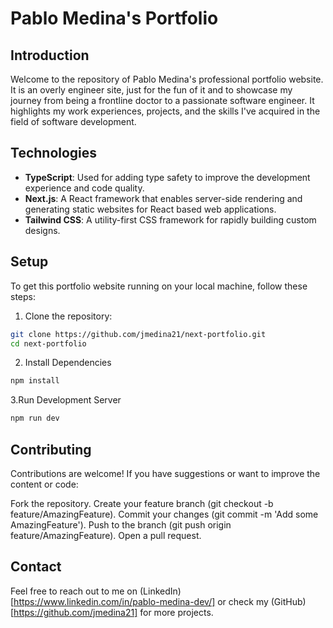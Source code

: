 # Pablo Medina's Portfolio

## Introduction

Welcome to the repository of Pablo Medina's professional portfolio website. It is an overly engineer site, just for the fun of it and to showcase my journey from being a frontline doctor to a passionate software engineer. It highlights my work experiences, projects, and the skills I've acquired in the field of software development.

## Technologies

- **TypeScript**: Used for adding type safety to improve the development experience and code quality.
- **Next.js**: A React framework that enables server-side rendering and generating static websites for React based web applications.
- **Tailwind CSS**: A utility-first CSS framework for rapidly building custom designs.

## Setup

To get this portfolio website running on your local machine, follow these steps:

1. Clone the repository:

```bash
git clone https://github.com/jmedina21/next-portfolio.git
cd next-portfolio
```

2. Install Dependencies
```bash
npm install
```

3.Run Development Server
```bash
npm run dev
```

## Contributing

Contributions are welcome! If you have suggestions or want to improve the content or code:

Fork the repository.
Create your feature branch (git checkout -b feature/AmazingFeature).
Commit your changes (git commit -m 'Add some AmazingFeature').
Push to the branch (git push origin feature/AmazingFeature).
Open a pull request.

## Contact

Feel free to reach out to me on (LinkedIn)[https://www.linkedin.com/in/pablo-medina-dev/] or check my (GitHub)[https://github.com/jmedina21] for more projects.